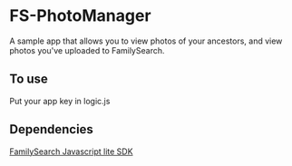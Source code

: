 # FS-PhotoManager
A sample app that allows you to view photos of your ancestors, and view photos you've uploaded to FamilySearch.

## To use
Put your app key in logic.js

## Dependencies
[FamilySearch Javascript lite SDK](https://github.com/FamilySearch/fs-js-lite)
